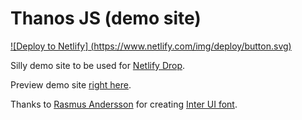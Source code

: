 # Thanos JS (demo site)

[![Deploy to Netlify] (https://www.netlify.com/img/deploy/button.svg)](https://github.com/acorreab/netlify-drop-demo-site-master/tree/master/dist)

Silly demo site to be used for [Netlify Drop](https://app.netlify.com/drop).

Preview demo site [right here](https://www.thanosjs.org).

Thanks to [Rasmus Andersson](https://twitter.com/rsms) for creating [Inter UI font](https://rsms.me/inter/).
